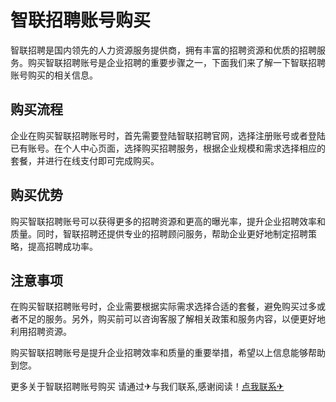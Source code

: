# 智联招聘账号购买

智联招聘是国内领先的人力资源服务提供商，拥有丰富的招聘资源和优质的招聘服务。购买智联招聘账号是企业招聘的重要步骤之一，下面我们来了解一下智联招聘账号购买的相关信息。

## 购买流程
企业在购买智联招聘账号时，首先需要登陆智联招聘官网，选择注册账号或者登陆已有账号。在个人中心页面，选择购买招聘服务，根据企业规模和需求选择相应的套餐，并进行在线支付即可完成购买。

## 购买优势
购买智联招聘账号可以获得更多的招聘资源和更高的曝光率，提升企业招聘效率和质量。同时，智联招聘还提供专业的招聘顾问服务，帮助企业更好地制定招聘策略，提高招聘成功率。

## 注意事项
在购买智联招聘账号时，企业需要根据实际需求选择合适的套餐，避免购买过多或者不足的服务。另外，购买前可以咨询客服了解相关政策和服务内容，以便更好地利用招聘资源。

购买智联招聘账号是提升企业招聘效率和质量的重要举措，希望以上信息能够帮助到您。

更多关于智联招聘账号购买 请通过✈与我们联系,感谢阅读！[点我联系✈](https://wap.G208.com)